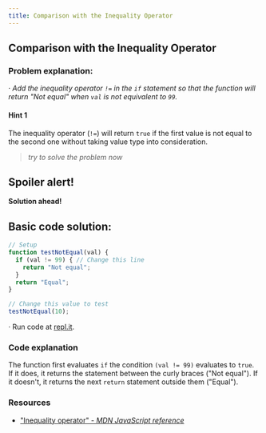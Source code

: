 ```yaml
---
title: Comparison with the Inequality Operator
---
```

## Comparison with the Inequality Operator


### Problem explanation:
· _Add the inequality operator `!=` in the `if` statement so that the function will return "Not equal" when `val` is not equivalent to `99`._

#### Hint 1
The inequality operator (`!=`) will return `true` if the first value is not equal to the second one without taking value type into consideration.
> _try to solve the problem now_
> 

## Spoiler alert!

**Solution ahead!**

## Basic code solution:

```javascript
// Setup
function testNotEqual(val) {
  if (val != 99) { // Change this line
    return "Not equal";
  }
  return "Equal";
}

// Change this value to test
testNotEqual(10);
```
·  Run code at [repl.it](https://repl.it/@AdrianSkar/Basic-JS-Comparison-with-the-inequality-operator).

### Code explanation
The function first evaluates `if` the condition `(val != 99)` evaluates to `true`. If it does, it returns the statement between the curly braces ("Not equal"). If it doesn't, it returns the next `return` statement outside them ("Equal"). 

### Resources

- ["Inequality operator" - *MDN JavaScript reference*](https://developer.mozilla.org/en-US/docs/Web/JavaScript/Reference/Operators/Comparison_Operators#Using_the_Equality_Operators#Inequality_(!))
